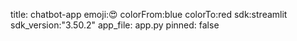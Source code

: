 title: chatbot-app
emoji:😍
colorFrom:blue
colorTo:red
sdk:streamlit
sdk_version:"3.50.2" 
app_file: app.py
pinned: false

